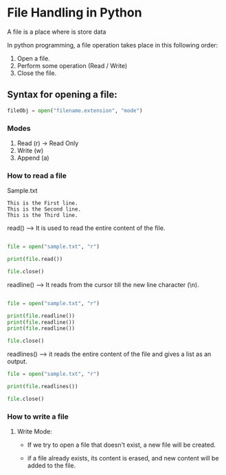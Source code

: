 # File Handling in Python

A file is a place where is store data

In python programming, a file operation takes place in this following order:

1. Open a file.
2. Perform some operation (Read / Write)
3. Close the file.


## Syntax for opening a file:

```python
fileObj = open("filename.extension", "mode")
```

### Modes

1. Read (r) -> Read Only
2. Write (w)
3. Append (a)


### How to read a file

Sample.txt

```
This is the First line.
This is the Second line.
This is the Third line.
```


read() --> It is used to read the entire content of the file.

```python

file = open("sample.txt", "r")

print(file.read())

file.close()

```


readline() --> It reads from the cursor till the new line character (\n).

```python

file = open("sample.txt", "r")

print(file.readline())
print(file.readline())
print(file.readline())

file.close()

```

readlines() --> it reads the entire content of the file and gives a list as an output.

```python
file = open("sample.txt", "r")

print(file.readlines())

file.close()
```


### How to write a file

1. Write Mode:

    - If we try to open a file that doesn't exist, a new file will be created.

    - if a file already exists, its content is erased, and new content will be added to the file.